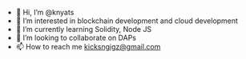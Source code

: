- 👋 Hi, I’m @knyats
- 👀 I’m interested in blockchain development and cloud development
- 🌱 I’m currently learning Solidity, Node JS
- 💞️ I’m looking to collaborate on DAPs
- 📫 How to reach me kicksngigz@gmail.com

<!---
knyats/knyats is a ✨ special ✨ repository because its `README.md` (this file) appears on your GitHub profile.
You can click the Preview link to take a look at your changes.
--->
